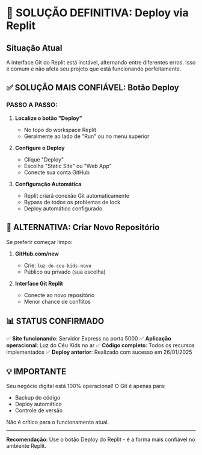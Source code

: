 # 🎯 SOLUÇÃO DEFINITIVA: Deploy via Replit

## Situação Atual
A interface Git do Replit está instável, alternando entre diferentes erros. Isso é comum e não afeta seu projeto que está funcionando perfeitamente.

## ✅ SOLUÇÃO MAIS CONFIÁVEL: Botão Deploy

### PASSO A PASSO:

1. **Localize o botão "Deploy"**
   - No topo do workspace Replit
   - Geralmente ao lado de "Run" ou no menu superior

2. **Configure o Deploy**
   - Clique "Deploy"
   - Escolha "Static Site" ou "Web App"
   - Conecte sua conta GitHub

3. **Configuração Automática**
   - Replit criará conexão Git automaticamente
   - Bypass de todos os problemas de lock
   - Deploy automático configurado

## 🔄 ALTERNATIVA: Criar Novo Repositório

Se preferir começar limpo:

1. **GitHub.com/new**
   - Crie: `luz-do-ceu-kids-novo`
   - Público ou privado (sua escolha)

2. **Interface Git Replit**
   - Conecte ao novo repositório
   - Menor chance de conflitos

## 📊 STATUS CONFIRMADO

✅ **Site funcionando**: Servidor Express na porta 5000
✅ **Aplicação operacional**: Luz do Céu Kids no ar
✅ **Código completo**: Todos os recursos implementados
✅ **Deploy anterior**: Realizado com sucesso em 26/01/2025

## 💡 IMPORTANTE

Seu negócio digital está 100% operacional! O Git é apenas para:
- Backup do código
- Deploy automático 
- Controle de versão

Não é crítico para o funcionamento atual.

---

**Recomendação**: Use o botão Deploy do Replit - é a forma mais confiável no ambiente Replit.